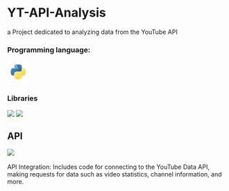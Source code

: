 # YT-API-Analysis
a Project dedicated to analyzing data from the YouTube API

### Programming language:

<code><img height="50" src="https://raw.githubusercontent.com/github/explore/80688e429a7d4ef2fca1e82350fe8e3517d3494d/topics/python/python.png"></code>

### Libraries

<code><img height="50" src="https://miro.medium.com/v2/resize:fit:1400/1*3GbLagVDPY9QKjjgB_Tfqw.png"></code> <code><img height="50" src="https://miro.medium.com/v2/resize:fit:819/1*5VKgpRUCInBKmWBXFvSvvA.png"></code>

## API

<code><img height="50" src="https://i.ytimg.com/vi/_U_VS12uu-o/maxresdefault.jpg"></code>

API Integration: Includes code for connecting to the YouTube Data API, making requests for data such as video statistics, channel information, and more.
